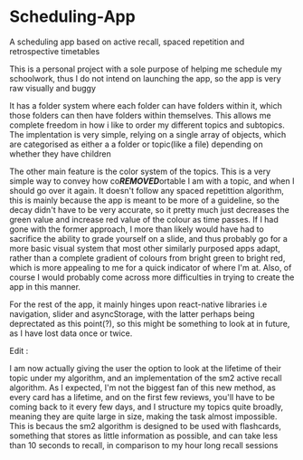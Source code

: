 # Scheduling-App
A scheduling app based on active recall, spaced repetition and retrospective timetables

This is a personal project with a sole purpose of helping me schedule my schoolwork, thus I do not intend on launching the app, so the app is very raw visually and buggy

It has a folder system where each folder can have folders within it, which those folders can then have folders within themselves. This allows me complete freedom in how i like to order my different topics and subtopics. The implentation is very simple, relying on a single array of objects, which are categorised as either a a folder or topic(like a file) depending on whether they have children

The other main feature is the color system of the topics. This is a very simple way to convey how co***REMOVED***ortable I am with a topic, and when I should go over it again. It doesn't follow any spaced repetittion algorithm, this is mainly because the app is meant to be more of a guideline, so the decay didn't have to be very accurate, so it pretty much just decreases the green value and increase red value of the colour as time passes. If I had gone with the former approach, I more than likely would have had to sacrifice the ability to grade yourself on a slide, and thus probably go for a more basic visual system that most other similarly purposed apps adapt, rather than a complete gradient of colours from bright green to bright red, which is more appealing to me for a quick indicator of where I'm at. Also, of course I would probably come across more difficulties in trying to create the app in this manner. 

For the rest of the app, it mainly hinges upon react-native libraries i.e navigation, slider and asyncStorage, with the latter perhaps being deprectated as this point(?), so this might be something to look at in future, as I have lost data once or twice.


Edit :

I am now actually giving the user the option to look at the lifetime of their topic under my algorithm, and an implementation of the sm2 active recall algorithm. As I expected, I'm not the biggest fan of this new method, as every card has a lifetime, and on the first few reviews, you'll have to be coming back to it every few days, and I structure my topics quite broadly, meaning they are quite large in size, making the task almost impossible. This is becaus the sm2 algorithm is designed to be used with flashcards, something that stores as little information as possible, and can take less than 10 seconds to recall, in comparison to my hour long recall sessions
